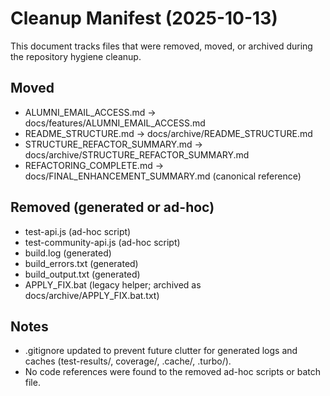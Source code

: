 # Cleanup Manifest (2025-10-13)

This document tracks files that were removed, moved, or archived during the repository hygiene cleanup.

## Moved
- ALUMNI_EMAIL_ACCESS.md → docs/features/ALUMNI_EMAIL_ACCESS.md
- README_STRUCTURE.md → docs/archive/README_STRUCTURE.md
- STRUCTURE_REFACTOR_SUMMARY.md → docs/archive/STRUCTURE_REFACTOR_SUMMARY.md
- REFACTORING_COMPLETE.md → docs/FINAL_ENHANCEMENT_SUMMARY.md (canonical reference)

## Removed (generated or ad-hoc)
- test-api.js (ad-hoc script)
- test-community-api.js (ad-hoc script)
- build.log (generated)
- build_errors.txt (generated)
- build_output.txt (generated)
- APPLY_FIX.bat (legacy helper; archived as docs/archive/APPLY_FIX.bat.txt)

## Notes
- .gitignore updated to prevent future clutter for generated logs and caches (test-results/, coverage/, .cache/, .turbo/).
- No code references were found to the removed ad-hoc scripts or batch file.
